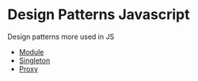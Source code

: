 # Design Patterns Javascript

Design patterns more used in JS

- [Module](https://github.com/mtorre4580/patterns.js/tree/main/module)
- [Singleton](https://github.com/mtorre4580/patterns.js/tree/main/singleton)
- [Proxy](https://github.com/mtorre4580/patterns.js/tree/main/proxy)